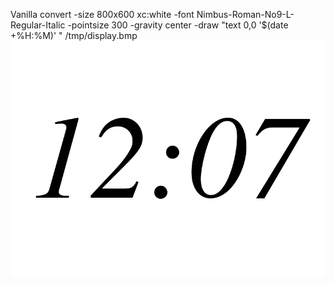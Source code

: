 Vanilla
convert -size 800x600 xc:white -font Nimbus-Roman-No9-L-Regular-Italic -pointsize 300 -gravity center -draw "text 0,0 '$(date +%H:%M)' " /tmp/display.bmp
![Time Display](readme/display.bmp?raw=true "Time Display")
